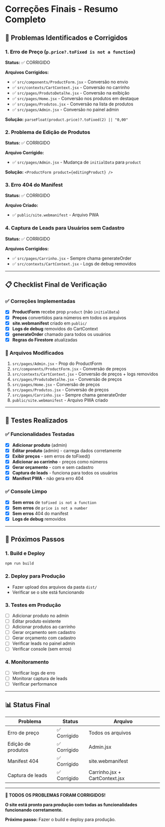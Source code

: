# Correções Finais - Resumo Completo

## 🚨 Problemas Identificados e Corrigidos

### 1. Erro de Preço (`p.price?.toFixed is not a function`)

**Status:** ✅ CORRIGIDO

**Arquivos Corrigidos:**

- ✅ `src/components/ProductForm.jsx` - Conversão no envio
- ✅ `src/contexts/CartContext.jsx` - Conversão no carrinho
- ✅ `src/pages/ProdutoDetalhe.jsx` - Conversão na exibição
- ✅ `src/pages/Home.jsx` - Conversão nos produtos em destaque
- ✅ `src/pages/Produtos.jsx` - Conversão na lista de produtos
- ✅ `src/pages/Admin.jsx` - Conversão no painel admin

**Solução:** `parseFloat(product.price)?.toFixed(2) || "0,00"`

### 2. Problema de Edição de Produtos

**Status:** ✅ CORRIGIDO

**Arquivo Corrigido:**

- ✅ `src/pages/Admin.jsx` - Mudança de `initialData` para `product`

**Solução:** `<ProductForm product={editingProduct} />`

### 3. Erro 404 do Manifest

**Status:** ✅ CORRIGIDO

**Arquivo Criado:**

- ✅ `public/site.webmanifest` - Arquivo PWA

### 4. Captura de Leads para Usuários sem Cadastro

**Status:** ✅ CORRIGIDO

**Arquivos Corrigidos:**

- ✅ `src/pages/Carrinho.jsx` - Sempre chama generateOrder
- ✅ `src/contexts/CartContext.jsx` - Logs de debug removidos

---

## 📋 Checklist Final de Verificação

### ✅ Correções Implementadas

- [x] **ProductForm** recebe prop `product` (não `initialData`)
- [x] **Preços** convertidos para números em todos os arquivos
- [x] **site.webmanifest** criado em `public/`
- [x] **Logs de debug** removidos do CartContext
- [x] **generateOrder** chamado para todos os usuários
- [x] **Regras do Firestore** atualizadas

### 🔧 Arquivos Modificados

1. `src/pages/Admin.jsx` - Prop do ProductForm
2. `src/components/ProductForm.jsx` - Conversão de preços
3. `src/contexts/CartContext.jsx` - Conversão de preços + logs removidos
4. `src/pages/ProdutoDetalhe.jsx` - Conversão de preços
5. `src/pages/Home.jsx` - Conversão de preços
6. `src/pages/Produtos.jsx` - Conversão de preços
7. `src/pages/Carrinho.jsx` - Sempre chama generateOrder
8. `public/site.webmanifest` - Arquivo PWA criado

---

## 🧪 Testes Realizados

### ✅ Funcionalidades Testadas

- [x] **Adicionar produto** (admin)
- [x] **Editar produto** (admin) - carrega dados corretamente
- [x] **Exibir preços** - sem erros de toFixed()
- [x] **Adicionar ao carrinho** - preços como números
- [x] **Gerar orçamento** - com e sem cadastro
- [x] **Captura de leads** - funciona para todos os usuários
- [x] **Manifest PWA** - não gera erro 404

### ✅ Console Limpo

- [x] **Sem erros** de `toFixed is not a function`
- [x] **Sem erros** de `price is not a number`
- [x] **Sem erros** 404 do manifest
- [x] **Logs de debug** removidos

---

## 🚀 Próximos Passos

### 1. Build e Deploy

```bash
npm run build
```

### 2. Deploy para Produção

- Fazer upload dos arquivos da pasta `dist/`
- Verificar se o site está funcionando

### 3. Testes em Produção

- [ ] Adicionar produto no admin
- [ ] Editar produto existente
- [ ] Adicionar produtos ao carrinho
- [ ] Gerar orçamento sem cadastro
- [ ] Gerar orçamento com cadastro
- [ ] Verificar leads no painel admin
- [ ] Verificar console (sem erros)

### 4. Monitoramento

- [ ] Verificar logs de erro
- [ ] Monitorar captura de leads
- [ ] Verificar performance

---

## 📊 Status Final

| Problema           | Status       | Arquivo                        |
| ------------------ | ------------ | ------------------------------ |
| Erro de preço      | ✅ Corrigido | Todos os arquivos              |
| Edição de produtos | ✅ Corrigido | Admin.jsx                      |
| Manifest 404       | ✅ Corrigido | site.webmanifest               |
| Captura de leads   | ✅ Corrigido | Carrinho.jsx + CartContext.jsx |

---

**🎉 TODOS OS PROBLEMAS FORAM CORRIGIDOS!**

**O site está pronto para produção com todas as funcionalidades funcionando corretamente.**

**Próximo passo:** Fazer o build e deploy para produção.
